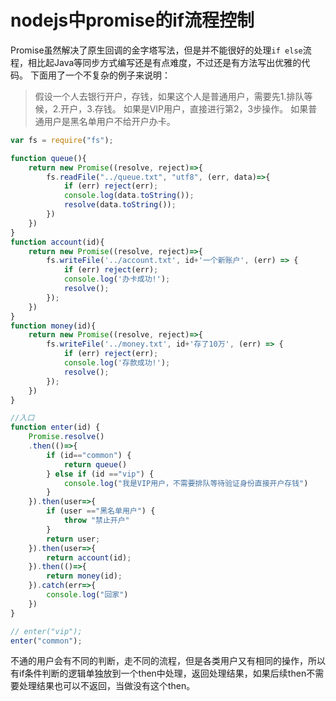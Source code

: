 # nodejs中promise的if流程控制

Promise虽然解决了原生回调的金字塔写法，但是并不能很好的处理`if else`流程，相比起Java等同步方式编写还是有点难度，不过还是有方法写出优雅的代码。
下面用了一个不复杂的例子来说明：
> 假设一个人去银行开户，存钱，如果这个人是普通用户，需要先1.排队等候，2.开户，3.存钱。
如果是VIP用户，直接进行第2，3步操作。
如果普通用户是黑名单用户不给开户办卡。

```javascript
var fs = require("fs");

function queue(){
	return new Promise((resolve, reject)=>{
		fs.readFile("../queue.txt", "utf8", (err, data)=>{
			if (err) reject(err);
			console.log(data.toString());
			resolve(data.toString());
		})
	})
}
function account(id){
	return new Promise((resolve, reject)=>{
		fs.writeFile('../account.txt', id+'一个新账户', (err) => {
			if (err) reject(err);
			console.log('办卡成功!');
			resolve();
		});
	})
}
function money(id){
	return new Promise((resolve, reject)=>{
		fs.writeFile('../money.txt', id+'存了10万', (err) => {
			if (err) reject(err);
			console.log('存款成功!');
			resolve();
		});
	})
}

//入口
function enter(id) {
	Promise.resolve()
	.then(()=>{
		if (id=="common") {
			return queue()
		} else if (id =="vip") {
			console.log("我是VIP用户，不需要排队等待验证身份直接开户存钱")
		}
	}).then(user=>{
		if (user =="黑名单用户") {
			throw "禁止开户"
		}
		return user;
	}).then(user=>{
		return account(id);
	}).then(()=>{
		return money(id);
	}).catch(err=>{
		console.log("回家")
	})
}

// enter("vip");
enter("common");
```
不通的用户会有不同的判断，走不同的流程，但是各类用户又有相同的操作，所以有if条件判断的逻辑单独放到一个then中处理，返回处理结果，如果后续then不需要处理结果也可以不返回，当做没有这个then。
